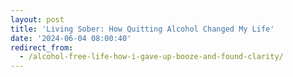 ```yaml
---
layout: post
title: 'Living Sober: How Quitting Alcohol Changed My Life'
date: '2024-06-04 08:00:40'
redirect_from:
  - /alcohol-free-life-how-i-gave-up-booze-and-found-clarity/
---
```


